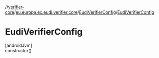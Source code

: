//[verifier-core](../../../index.md)/[eu.europa.ec.eudi.verifier.core](../index.md)/[EudiVerifierConfig](index.md)/[EudiVerifierConfig](-eudi-verifier-config.md)

# EudiVerifierConfig

[androidJvm]\
constructor()
